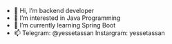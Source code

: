 - 👋 Hi, I’m backend developer
- 👀 I’m interested in Java Programming
- 🌱 I’m currently learning Spring Boot
- 📫 Telegram: @yessetassan Instargram: yessetassan
